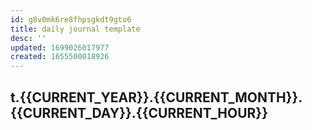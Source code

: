 ```yaml
---
id: g8v0mk6re8fhpsgkdt9gto6
title: daily journal template
desc: ''
updated: 1699026017977
created: 1655500018926
---
```


## t.{{CURRENT_YEAR}}.{{CURRENT_MONTH}}.{{CURRENT_DAY}}.{{CURRENT_HOUR}}

